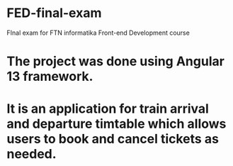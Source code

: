 # FED-final-exam
FInal exam for FTN informatika Front-end Development course

# The project was done using Angular 13 framework.

# It is an application for train arrival and departure timtable which allows users to book and cancel tickets as needed.
